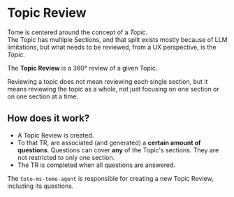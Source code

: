 # Topic Review

Tome is centered around the concept of a *Topic*. <br>
The Topic has multiple Sections, and that split exists mostly because of LLM limitations, but what needs to be reviewed, from a UX perspective, is the *Topic*. 

The **Topic Review** is a 360° review of a given Topic. 

Reviewing a topic does not mean reviewing each single section, but it means reviewing the topic as a whole, not just focusing on one section or on one section at a time. 

## How does it work? 

* A Topic Review is created. 
* To that TR, are associated (and generated) a **certain amount of questions**. Questions can cover **any** of the Topic's sections. They are not restricted to only one section.
* The TR is completed when all questions are answered. 

The `toto-ms-tome-agent` is responsible for creating a new Topic Review, including its questions. 